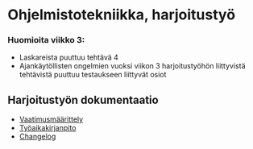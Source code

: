 # Ohjelmistotekniikka, harjoitustyö

### Huomioita viikko 3:
- Laskareista puuttuu tehtävä 4
- Ajankäytöllisten ongelmien vuoksi viikon 3 harjoitustyöhön liittyvistä tehtävistä puuttuu testaukseen liittyvät osiot

## Harjoitustyön dokumentaatio
- [Vaatimusmäärittely](https://github.com/maijams/ot-harjoitustyo/blob/master/dokumentaatio/vaatimusmaarittely.md)
- [Työaikakirjanpito](https://github.com/maijams/ot-harjoitustyo/blob/master/dokumentaatio/tuntikirjanpito.md)
- [Changelog](https://github.com/maijams/ot-harjoitustyo/blob/master/dokumentaatio/changelog.md)
